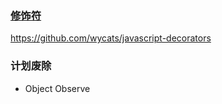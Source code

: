 ### [修饰符](https://github.com/wycats/javascript-decorators)
 https://github.com/wycats/javascript-decorators

### 计划废除
* Object Observe
